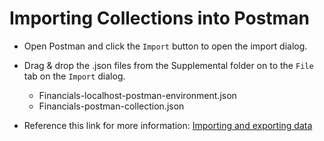 # Importing Collections into Postman

* Open Postman and click the `Import` button to open the import dialog.

* Drag & drop the .json files from the Supplemental folder on to the `File` tab on the `Import` dialog.
  * Financials-localhost-postman-environment.json
  * Financials-postman-collection.json

* Reference this link for more information: [Importing and exporting data](https://learning.postman.com/docs/getting-started/importing-and-exporting-data/)